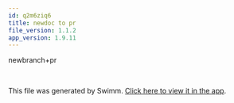 ```yaml
---
id: q2m6ziq6
title: newdoc to pr
file_version: 1.1.2
app_version: 1.9.11
---
```


newbranch+pr

<br/>

This file was generated by Swimm. [Click here to view it in the app](https://swimm-web-app--pr-14717-c8ct2beb.web.app/repos/Z2l0aHViJTNBJTNBTm9hUmVwbyUzQSUzQU5vYW96ZXI=/docs/q2m6ziq6).
